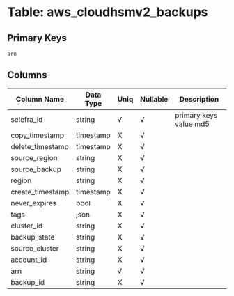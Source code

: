 # Table: aws_cloudhsmv2_backups

## Primary Keys 

```
arn
```


## Columns 

|  Column Name   |  Data Type  | Uniq | Nullable | Description | 
|  ----  | ----  | ----  | ----  | ---- | 
| selefra_id | string | √ | √ | primary keys value md5 | 
| copy_timestamp | timestamp | X | √ |  | 
| delete_timestamp | timestamp | X | √ |  | 
| source_region | string | X | √ |  | 
| source_backup | string | X | √ |  | 
| region | string | X | √ |  | 
| create_timestamp | timestamp | X | √ |  | 
| never_expires | bool | X | √ |  | 
| tags | json | X | √ |  | 
| cluster_id | string | X | √ |  | 
| backup_state | string | X | √ |  | 
| source_cluster | string | X | √ |  | 
| account_id | string | X | √ |  | 
| arn | string | √ | √ |  | 
| backup_id | string | X | √ |  | 


